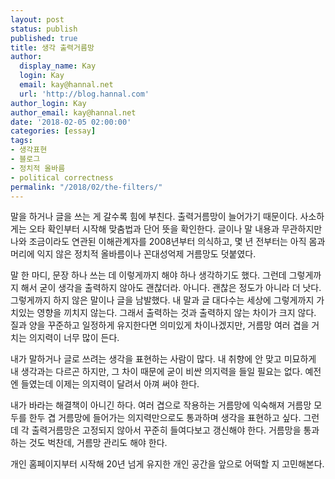 ```yaml
---
layout: post
status: publish
published: true
title: 생각 출력거름망
author:
  display_name: Kay
  login: Kay
  email: kay@hannal.net
  url: 'http://blog.hannal.com'
author_login: Kay
author_email: kay@hannal.net
date: '2018-02-05 02:00:00'
categories: [essay]
tags:
- 생각표현
- 블로그
- 정치적 올바름
- political correctness
permalink: "/2018/02/the-filters/"
---
```


말을 하거나 글을 쓰는 게 갈수록 힘에 부친다. 출력거름망이 늘어가기 때문이다. 사소하게는 오타 확인부터 시작해 맞춤법과 단어 뜻을 확인한다. 글이나 말 내용과 무관하지만 나와 조금이라도 연관된 이해관계자를 2008년부터 의식하고, 몇 년 전부터는 아직 몸과 머리에 익지 않은 정치적 올바름이나 꼰대성억제 거름망도 덧붙였다.

말 한 마디, 문장 하나 쓰는 데 이렇게까지 해야 하나 생각하기도 했다. 그런데 그렇게까지 해서 굳이 생각을 출력하지 않아도 괜찮더라. 아니다. 괜찮은 정도가 아니라 더 낫다. 그렇게까지 하지 않은 말이나 글을 남발했다. 내 말과 글 대다수는 세상에 그렇게까지 가치있는 영향을 끼치지 않는다. 그래서 출력하는 것과 출력하지 않는 차이가 크지 않다. 질과 양을 꾸준하고 일정하게 유지한다면 의미있게 차이나겠지만, 거름망 여러 겹을 거치는 의지력이 너무 많이 든다.

내가 말하거나 글로 쓰려는 생각을 표현하는 사람이 많다. 내 취향에 안 맞고 미묘하게 내 생각과는 다르곤 하지만, 그 차이 때문에 굳이 비싼 의지력을 들일 필요는 없다. 예전엔 들였는데 이제는 의지력이 달려서 아껴 써야 한다.

내가 바라는 해결책이 아니긴 하다. 여러 겹으로 작용하는 거름망에 익숙해져 거름망 모두를 한두 겹 거름망에 들어가는 의지력만으로도 통과하며 생각을 표현하고 싶다. 그런데 각 출력거름망은 고정되지 않아서 꾸준히 들여다보고 갱신해야 한다. 거름망을 통과하는 것도 벅찬데, 거름망 관리도 해야 한다.

개인 홈페이지부터 시작해 20년 넘게 유지한 개인 공간을 앞으로 어떡할 지 고민해본다.
